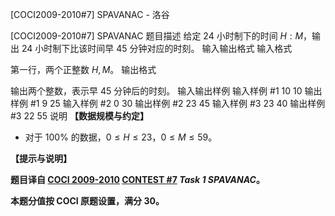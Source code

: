



[COCI2009-2010#7] SPAVANAC - 洛谷














[COCI2009-2010#7] SPAVANAC
题目描述
给定 $24$ 小时制下的时间 $H:M$，输出 $24$ 小时制下比该时间早 $45$ 分钟对应的时刻。
输入输出格式
输入格式

第一行，两个正整数 $H,M$。
输出格式

输出两个整数，表示早 $45$ 分钟后的时刻。
输入输出样例
输入样例 #1
10 10
输出样例 #1
9 25
输入样例 #2
0 30 
输出样例 #2
23 45
输入样例 #3
23 40
输出样例 #3
22 55
说明
**【数据规模与约定】**

- 对于 $100\%$ 的数据，$0 \le H \le 23$，$0 \le M \le 59$。

**【提示与说明】**

**题目译自 [COCI 2009-2010](https://hsin.hr/coci/archive/2009_2010/) [CONTEST #7](https://hsin.hr/coci/archive/2009_2010/contest7_tasks.pdf) _Task 1 SPAVANAC_。**

**本题分值按 COCI 原题设置，满分 $30$。**






